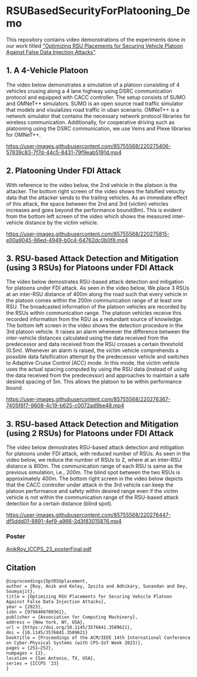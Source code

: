 # RSUBasedSecurityForPlatooning_Demo
This repository contains video demonstrations of the experiments done in our work titled ["Optimizing RSU Placements for Securing Vehicle Platoon Against False Data Injection Attacks"](https://dl.acm.org/doi/10.1145/3576841.3589621).

## 1. A 4-Vehicle Platoon
The video below demonstrates a simulation of a platoon consisting of 4 vehicles crusing along a 4 lane highway using DSRC communication protocol and equipped with CACC controller. The setup consists of SUMO and OMNeT++ simulators. SUMO is an open source road traffic simulator that models and visuializes road traffic in uban scenario. OMNeT++ is a network simulator that contains the necessary network protocol libraries for wireless communication. Additionally, for cooperative driving such as platooning using the DSRC communication, we use Veins and Plexe libraries for OMNeT++.

https://user-images.githubusercontent.com/85755568/220275406-57839c83-7f7d-44c5-8431-79f9eab5191d.mp4

## 2. Platooning Under FDI Attack
With reference to the video below, the 2nd vehicle in the platoon is the attacker. The bottom right screen of the video shows the falsified velocity data that the attacker sends to the trailing vehicles. As an immediate effect of this attack, the space between the 2nd and 3rd (victim) vehicles increases and goes beyond the performance bound(8m). This is evident from the bottom left screen of the video which shows the measured inter-vehicle distance by the victim vehicle.

https://user-images.githubusercontent.com/85755568/220275815-e00a9045-86ed-4949-b0c4-64762dc0b0f8.mp4

## 3. RSU-based Attack Detection and Mitigation (using 3 RSUs) for Platoons under FDI Attack
The video below demostrates RSU-based attack detection and mitigation for platoons under FDI attack. As seen in the video below, We place 3 RSUs at an inter-RSU distance of 400m along the road such that every vehicle in the platoon comes within the 200m communication range of at least one RSU. The broadcasted information of the platoon vehicles are recorded by the RSUs within communication range. The platoon vehicles receive this recorded information from the RSU as a redundant source of knowledge. The bottom left screen in the video shows the detection procedure in the 3rd platoon vehicle. It raises an alarm whenever the difference between the inter-vehicle distances calculated using the data received from the predecessor and data received from the RSU crosses a certain threshold (0.5m). Whenever an alarm is raised, the victim vehicle comprehends a possible data falsification attempt by the predecessor vehicle and switches to Adaptive Cruise Control (ACC) mode. In this mode, the victim vehicle uses the actual spacing computed by using the RSU data (instead of using the data received from the predecessor) and approaches to maintain a safe desired spacing of 5m. This allows the platoon to be within performance bound.

https://user-images.githubusercontent.com/85755568/220276367-7405f6f7-9608-4c19-b625-c0072ad9be48.mp4

## 3. RSU-based Attack Detection and Mitigation (using 2 RSUs) for Platoons under FDI Attack
The video below demostrates RSU-based attack detection and mitigation for platoons under FDI attack, with reduced number of RSUs. As seen in the video below, we reduce the number of RSUs to 2, where at an inter-RSU distance is 800m. The communication range of each RSU is same as the previous simulation, i.e., 200m. The blind spot between the two RSUs is approximately 400m. The bottom right screen in the video below depicts that the CACC controller under attack in the 3rd vehicle can keep the platoon performance and safety within desired range even if the victim vehicle is not within the communication range of the RSU-based attack detection for a certain distance (blind spot).

https://user-images.githubusercontent.com/85755568/220276447-df5ddd01-8891-4ef9-a966-2d3f83015876.mp4

### Poster

[AnikRoy_ICCPS_23_posterFinal.pdf](https://github.com/user-attachments/files/21177994/AnikRoy_ICCPS_23_posterFinal.pdf)


## Citation
```shell
@inproceedings{OptRSUplacement,
author = {Roy, Anik and Koley, Ipsita and Adhikary, Sunandan and Dey, Soumyajit},
title = {Optimizing RSU Placements for Securing Vehicle Platoon Against False Data Injection Attacks},
year = {2023},
isbn = {9798400700361},
publisher = {Association for Computing Machinery},
address = {New York, NY, USA},
url = {https://doi.org/10.1145/3576841.3589621},
doi = {10.1145/3576841.3589621}
booktitle = {Proceedings of the ACM/IEEE 14th International Conference on Cyber-Physical Systems (with CPS-IoT Week 2023)},
pages = {251–252},
numpages = {2},
location = {San Antonio, TX, USA},
series = {ICCPS '23}
}
```
